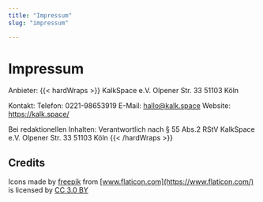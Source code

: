 ```yaml
---
title: "Impressum"
slug: "impressum"

---
```

# Impressum

Anbieter:
{{< hardWraps >}}
KalkSpace e.V.
Olpener Str. 33
51103 Köln

Kontakt:
Telefon: 0221-98653919
E-Mail: hallo@kalk.space
Website: https://kalk.space/

Bei redaktionellen Inhalten:
Verantwortlich nach § 55 Abs.2 RStV
KalkSpace e.V.
Olpener Str. 33
51103 Köln
{{< /hardWraps >}}

## Credits

Icons made by [freepik](https://www.flaticon.com/authors/freepik) from [www.flaticon.com](https://www.flaticon.com/) is licensed by [CC 3.0 BY](http://creativecommons.org/licenses/by/3.0/)
